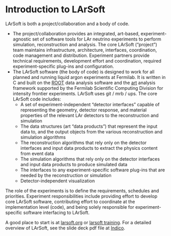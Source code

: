# Introduction to LArSoft

LArSoft is both a project/collaboration and a body of code.

-   The project/collaboration provides an integrated, art-based, experiment-agnostic set of software tools for LAr neutrino experiments to perform simulation, reconstruction and analysis. The core LArSoft (“project”) team maintains infrastructure, architecture, interfaces, coordination, code management and distribution. Experiment partners provide technical requirements, development effort and coordination, required experiment-specific plug-ins and configuration.
-   The LArSoft software (the body of code) is designed to work for all planned and running liquid argon experiments at Fermilab. It is written in C and built on the [ROOT](https://root.cern.ch) data analysis software and the [art](https://cdcvs.fnal.gov/redmine/projects/art) analysis framework supported by the Fermilab Scientific Computing Division for intensity frontier experiments. LArSoft uses git / mrb / ups. The core LArSoft code includes:
    -   A set of experiment-independent “detector interfaces” capable of representing the geometry, detector response, and material properties of the relevant LAr detectors to the reconstruction and simulation
    -   The data structures (art “data products”) that represent the input data to, and the output objects from the various reconstruction and simulation algorithms
    -   The reconstruction algorithms that rely only on the detector interfaces and input data products to extract the physics content from event data
    -   The simulation algorithms that rely only on the detector interfaces and input data products to produce simulated data
    -   The interfaces to any experiment-specific software plug-ins that are needed by the reconstruction or simulation
    -   Detector-independent visualization

The role of the experiments is to define the requirements, schedules and priorities. Experiment responsibilities include providing effort to develop core LArSoft software, contributing effort to coordinate at the implementation level (code), and being solely responsible for experiment-specific software interfacing to LArSoft.

A good place to start is at [larsoft.org](https://larsoft.org) or [larsoft training](https://larsoft.org/training/).
For a detailed overview of LArSoft, see the slide deck pdf file at [Indico](https://indico.fnal.gov/event/49621/).


